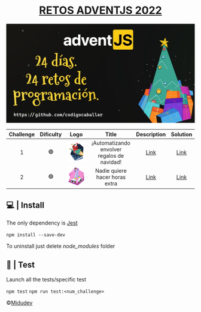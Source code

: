 <h1 style="text-align: center;">
    <a href="https://adventjs.dev/">RETOS ADVENTJS 2022</a>
</h1>

![AdventJs 2022](https://github.com/codigocaballer/adventjs-2022/blob/master/static/cover.jpeg)

| Challenge | Dificulty |                                           Logo                                           | Title  |                    Description                    |                                             Solution                                              |
|:---------:|:--------:|:----------------------------------------------------------------------------------------:|:------:|:-------------------------------------------------:|:-------------------------------------------------------------------------------------------------:|
|     1     |    🟢   | ![Logo Reto 1](https://github.com/codigocaballer/adventjs-2022/blob/master/static/1.svg) | ¡Automatizando envolver regalos de navidad!       | [Link](https://adventjs.dev/es/challenges/2022/1) | [Link](https://github.com/codigocaballer/adventjs-2022/blob/master/src/challenge_1/challenge1.js) |
|     2     |    🟢   | ![Logo Reto 2](https://github.com/codigocaballer/adventjs-2022/blob/master/static/2.svg) | Nadie quiere hacer horas extra       | [Link](https://adventjs.dev/es/challenges/2022/2) | [Link](https://github.com/codigocaballer/adventjs-2022/blob/master/src/challenge_2/challenge2.js) |

## 💻 | Install

The only dependency is [Jest](https://jestjs.io/es-ES/)

`npm install --save-dev`

To uninstall just delete *node_modules* folder

## 🔧 | Test

Launch all the tests/specific test

`npm test` `npm run test:<num_challenge>`


©[Midudev](https://midu.dev/)